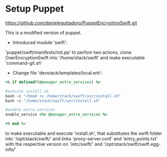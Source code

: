 # Setup Puppet
https://github.com/danieleguttadoro/PuppetEncryptionSwift.git

This is a modified version of puppet. 

  * Introduced module 'swift':
  
  'puppet/swift/manifests/init.pp' to perfom two actions, clone OverEncryptionSwift into '/home/stack/swift' and make executable 'command-git.sh'  
  * Change file 'devstack/templates/local.erb':
  
  ```ruby
  <% if defined?(@manager_extra_services) %>
  
  #execute install.sh
  bash -c "chmod +x /home/stack/swift/usr/install.sh"
  bash -c "/home/stack/swift/usr/install.sh"
  
  #enable extra services
  enable_service <%= @manager_extra_services %>
  
  <% end %>
  ```
  
  to make executable and execute 'install.sh', that substitutes the swift folder into '/opt/stack/swift/' and links 'proxy-server.conf' and 'entry_points.txt' with the respective version on '/etc/swift/' and   '/opt/stack/swift/swift.egg-info/'

